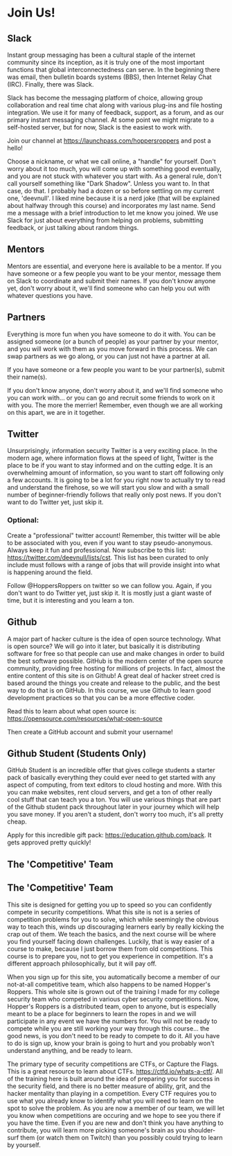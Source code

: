 # Join Us!

## Slack
Instant group messaging has been a cultural staple of the internet community since its inception, as it is truly one of the most important functions that global interconnectedness can serve. In the beginning there was email, then bulletin boards systems (BBS), then Internet Relay Chat (IRC). Finally, there was Slack.

Slack has become the messaging platform of choice, allowing group collaboration and real time chat along with various plug-ins and file hosting integration. We use it for many of feedback, support, as a forum, and as our primary instant messaging channel. At some point we might migrate to a self-hosted server, but for now, Slack is the easiest to work with.

Join our channel at <https://launchpass.com/hoppersroppers> and post a hello!

Choose a nickname, or what we call online, a "handle" for yourself. Don't worry about it too much, you will come up with something good eventually, and you are not stuck with whatever you start with. As a general rule, don't call yourself something like "Dark Shadow". Unless you want to. In that case, do that. I probably had a dozen or so before settling on my current one, 'deevnull'. I liked mine because it is a nerd joke (that will be explained about halfway through this course) and incorporates my last name.  Send me a message with a brief introduction to let me know you joined. We use Slack for just about everything from helping on problems, submitting feedback, or just talking about random things.

## Mentors

Mentors are essential, and everyone here is available to be a mentor. If you have someone or a few people you want to be your mentor, message them on Slack to coordinate and submit their names. If you don't know anyone yet, don't worry about it, we'll find someone who can help you out with whatever questions you have.

## Partners
Everything is more fun when you have someone to do it with. You can be assigned someone (or a bunch of people) as your partner by your mentor, and you will work with them as you move forward in this process. We can swap partners as we go along, or you can just not have a partner at all.

If you have someone or a few people you want to be your partner(s), submit their name(s).

If you don't know anyone, don't worry about it, and we'll find someone who you can work with... or you can go and recruit some friends to work on it with you. The more the merrier! Remember, even though we are all working on this apart, we are in it together.

## Twitter
Unsurprisingly, information security Twitter is a very exciting place. In the modern age, where information flows at the speed of light, Twitter is the place to be if you want to stay informed and on the cutting edge. It is an overwhelming amount of information, so you want to start off following only a few accounts. It is going to be a lot for you right now to actually try to read and understand the firehose, so we will start you slow and with a small number of beginner-friendly follows that really only post news. If you don't want to do Twitter yet, just skip it.

### Optional:
Create a "professional" twitter account! Remember, this twitter will be able to be associated with you, even if you want to stay pseudo-anonymous. Always keep it fun and professional. Now subscribe to this list: <https://twitter.com/deevnull/lists/cst>. This list has been curated to only include must follows with a range of jobs that will provide insight into what is happening around the field.

Follow @HoppersRoppers on twitter so we can follow you. Again, if you don't want to do Twitter yet, just skip it. It is mostly just a giant waste of time, but it is interesting and you learn a ton.

## Github
A major part of hacker culture is the idea of open source technology. What is open source? We will go into it later, but basically it is distributing software for free so that people can use and make changes in order to build the best software possible. GitHub is the modern center of the open source community, providing free hosting for millions of projects. In fact, almost the entire content of this site is on Github! A great deal of hacker street cred is based around the things you create and release to the public, and the best way to do that is on GitHub. In this course, we use Github to learn good development practices so that you can be a more effective coder.

Read this to learn about what open source is: <https://opensource.com/resources/what-open-source>

Then create a GitHub account and submit your username!

## Github Student (Students Only)
GitHub Student is an incredible offer that gives college students a starter pack of basically everything they could ever need to get started with any aspect of computing, from text editors to cloud hosting and more. With this you can make websites, rent cloud servers, and get a ton of other really cool stuff that can teach you a ton. You will use various things that are part of the Github student pack throughout later in your journey which will help you save money. If you aren't a student, don't worry too much, it's all pretty cheap.

Apply for this incredible gift pack: <https://education.github.com/pack>. It gets approved pretty quickly!

## The 'Competitive' Team
## The 'Competitive' Team

This site is designed for getting you up to speed so you can confidently compete in security competitions. What this site is not is a series of competition problems for you to solve, which while seemingly the obvious way to teach this, winds up discouraging learners early by really kicking the crap out of them. We teach the basics, and the next course will be where you find yourself facing down challenges. Luckily, that is way easier of a course to make, because I just borrow them from old competitions. This course is to prepare you, not to get you experience in competition. It's a different approach philosophically, but it will pay off. 

When you sign up for this site, you automatically become a member of our not-at-all competitive team, which also happens to be named Hopper's Roppers. This whole site is grown out of the training I made for my college security team who competed in various cyber security competitions. Now, Hopper's Roppers is a distributed team, open to anyone, but is especially meant to be a place for beginners to learn the ropes in and we will participate in any event we have the numbers for. You will not be ready to compete while you are still working your way through this course... the good news, is you don't need to be ready to compete to do it. All you have to do is sign up, know your brain is going to hurt and you probably won't understand anything, and be ready to learn. 

The primary type of security competitions are CTFs, or Capture the Flags. This is a great resource to learn about CTFs. <https://ctfd.io/whats-a-ctf/>. All of the training here is built around the idea of preparing you for success in the security field, and there is no better measure of ability, grit, and the hacker mentality than playing in a competition. Every CTF requires you to use what you already know to identify what you will need to learn on the spot to solve the problem. As you are now a member of our team, we will let you know when competitions are occuring and we hope to see you there if you have the time. Even if you are new and don't think you have anything to contribute, you will learn more picking someone's brain as you shoulder-surf them (or watch them on Twitch) than you possibly could trying to learn by yourself.


